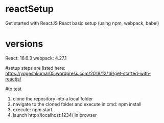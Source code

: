 # reactSetup
Get started with ReactJS
React basic setup (using npm, webpack, babel)

# versions
React: 16.6.3
webpack: 4.27.1


#setup steps are listed here:
https://yogeshkumar05.wordpress.com/2018/12/19/get-started-with-reactjs/

#to test
1. clone the repository into a local folder
2. navigate to the cloned folder and execute in cmd:
    npm install
3. execute: npm start
4. launch http://localhost:1234/ in browser
